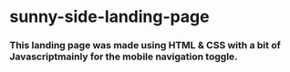 # sunny-side-landing-page

### This landing page was made using HTML & CSS with a bit of Javascriptmainly for the mobile navigation toggle. 
